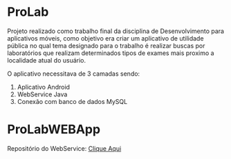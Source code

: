 # ProLab

Projeto realizado como trabalho final da disciplina de Desenvolvimento para aplicativos móveis, como objetivo era criar um aplicativo de utilidade pública no qual tema designado para o trabalho é realizar buscas por laboratórios que realizam determinados tipos de exames mais proximo a localidade atual do usuário.

O aplicativo necessitava de 3 camadas sendo: 
  1. Aplicativo Android
  2. WebService Java
  3. Conexão com banco de dados MySQL

# ProLabWEBApp
Repositório do WebService: <a href="https://github.com/moliveiralucas/ProLabWEBApp" target="_blank">Clique Aqui</a>
